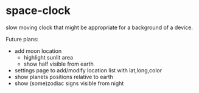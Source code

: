 # space-clock
slow moving clock that might be appropriate for a background of a device.

Future plans:
- add moon location
  - highlight sunlit area
  - show half visible from earth
- settings page to add/modify location list with lat,long,color
- show planets positions relative to earth
- show (some)zodiac signs visible from night
